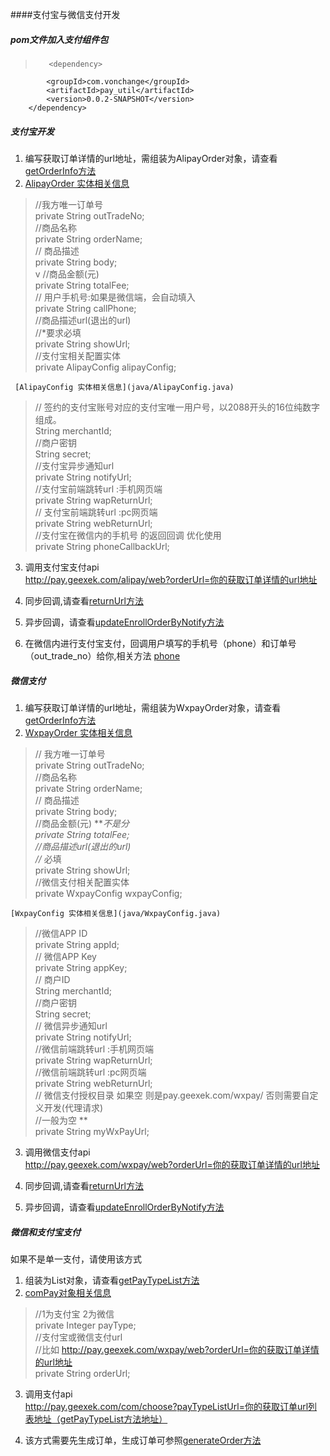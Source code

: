 ####支付宝与微信支付开发
##### pom文件加入支付组件包

>        <dependency>
			<groupId>com.vonchange</groupId>
			<artifactId>pay_util</artifactId>
			<version>0.0.2-SNAPSHOT</version>
		</dependency>

##### 支付宝开发
1. 编写获取订单详情的url地址，需组装为AlipayOrder对象，请查看[getOrderInfo方法](java/MyAlipayController.java)
2. [AlipayOrder 实体相关信息](java/AlipayOrder.java)
>    //我方唯一订单号<br/>
    private String outTradeNo;<br/>
    //商品名称<br/>
    private String orderName;<br/>
    // 商品描述<br/>
    private String body;<br/>v
    //商品金额(元)<br/>
    private String totalFee;<br/>
    // 用户手机号:如果是微信端，会自动填入<br/>
    private String callPhone;<br/>
    //商品描述url(退出的url)<br/>
    //*要求必填<br/>
    private String showUrl;<br/>
    //支付宝相关配置实体<br/>
    private AlipayConfig alipayConfig;<br/>

     [AlipayConfig 实体相关信息](java/AlipayConfig.java)
 >    // 签约的支付宝账号对应的支付宝唯一用户号，以2088开头的16位纯数字组成。<br/>
    String merchantId;<br/>
     //商户密钥<br/>
    String secret;<br/>
    //支付宝异步通知url<br/>
    private String notifyUrl;<br/>
    //支付宝前端跳转url :手机网页端<br/>
    private String wapReturnUrl;<br/>
    // 支付宝前端跳转url :pc网页端<br/>
    private String webReturnUrl;<br/>
    //支付宝在微信内的手机号 的返回回调 优化使用<br/>
    private String phoneCallbackUrl;<br/>

3. 调用支付宝支付api<br/>
 http://pay.geexek.com/alipay/web?orderUrl=你的获取订单详情的url地址

4. 同步回调,请查看[returnUrl方法](java/MyAlipayController.java)
5. 异步回调，请查看[updateEnrollOrderByNotify方法](java/MyAlipayController.java)
6. 在微信内进行支付宝支付，回调用户填写的手机号（phone）和订单号（out_trade_no）给你,相关方法
[phone](java/MyAlipayController.java)

##### 微信支付
1. 编写获取订单详情的url地址，需组装为WxpayOrder对象，请查看[getOrderInfo方法](java/MyWxpayController.java)
2. [WxpayOrder 实体相关信息](java/WxpayOrder.java)
>   // 我方唯一订单号<br/>
    private String outTradeNo;<br/>
    //商品名称<br/>
    private String orderName;<br/>
   // 商品描述<br/>
    private String body;<br/>
    //商品金额(元) ***不是分<br/>
    private String totalFee;<br/>
    //商品描述url(退出的url)<br/>
    //* 必填<br/>
    private String showUrl;<br/>
    //微信支付相关配置实体<br/>
    private WxpayConfig wxpayConfig;<br/>
    
    [WxpayConfig 实体相关信息](java/WxpayConfig.java)
>   //微信APP ID<br/>
    private  String appId;<br/>
    // 微信APP Key<br/>
    private  String appKey;<br/>
    // 商户ID<br/>
    String merchantId;<br/>
    //商户密钥<br/>
    String secret;<br/>
    // 微信异步通知url<br/>
    private String notifyUrl;<br/>
    //微信前端跳转url :手机网页端<br/>
    private String wapReturnUrl;<br/>
    //微信前端跳转url :pc网页端<br/>
    private String webReturnUrl;<br/>
    // 微信支付授权目录 如果空 则是pay.geexek.com/wxpay/  否则需要自定义开发(代理请求)<br/>
    //一般为空 **<br/>
    private String myWxPayUrl;<br/>

3. 调用微信支付api<br/>
http://pay.geexek.com/wxpay/web?orderUrl=你的获取订单详情的url地址

4. 同步回调,请查看[returnUrl方法](java/MyWxpayController.java)
5. 异步回调，请查看[updateEnrollOrderByNotify方法](java/MyWxpayController.java)

##### 微信和支付宝支付
如果不是单一支付，请使用该方式<br/>
 1.   组装为List<ComPay>对象，请查看[getPayTypeList方法](java/MypayController.java)
 2.   [comPay对象相关信息](java/ComPay.java)

 >  //1为支付宝 2为微信<br/>
 	private Integer payType;<br/>
    //支付宝或微信支付url <br/>
    //比如 http://pay.geexek.com/wxpay/web?orderUrl=你的获取订单详情的url地址<br/>
	private String orderUrl;<br/>

 3.  调用支付api<br/>
http://pay.geexek.com/com/choose?payTypeListUrl=你的获取订单url列表地址（getPayTypeList方法地址）

 4.  该方式需要先生成订单，生成订单可参照[generateOrder方法](java/MypayController.java)